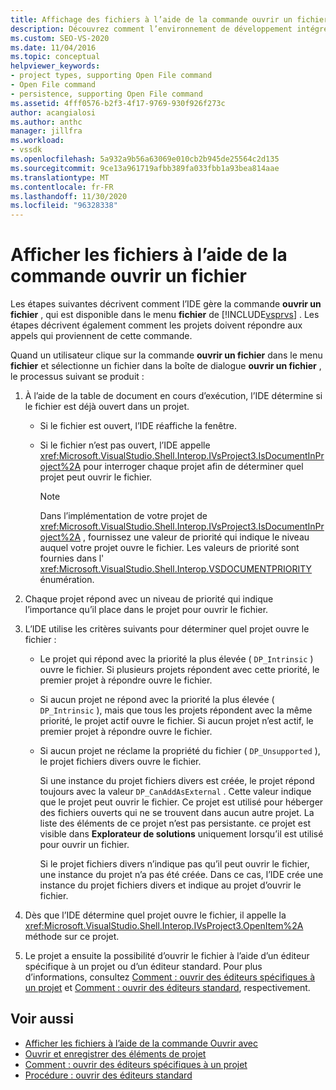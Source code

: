 ```yaml
---
title: Affichage des fichiers à l’aide de la commande ouvrir un fichier | Microsoft Docs
description: Découvrez comment l’environnement de développement intégré (IDE) de Visual Studio gère la commande ouvrir un fichier dans le menu fichier pour afficher les fichiers.
ms.custom: SEO-VS-2020
ms.date: 11/04/2016
ms.topic: conceptual
helpviewer_keywords:
- project types, supporting Open File command
- Open File command
- persistence, supporting Open File command
ms.assetid: 4fff0576-b2f3-4f17-9769-930f926f273c
author: acangialosi
ms.author: anthc
manager: jillfra
ms.workload:
- vssdk
ms.openlocfilehash: 5a932a9b56a63069e010cb2b945de25564c2d135
ms.sourcegitcommit: 9ce13a961719afbb389fa033fbb1a93bea814aae
ms.translationtype: MT
ms.contentlocale: fr-FR
ms.lasthandoff: 11/30/2020
ms.locfileid: "96328338"
---
```

# <a name="display-files-by-using-the-open-file-command"></a>Afficher les fichiers à l’aide de la commande ouvrir un fichier
Les étapes suivantes décrivent comment l’IDE gère la commande **ouvrir un fichier** , qui est disponible dans le menu **fichier** de [!INCLUDE[vsprvs](../../code-quality/includes/vsprvs_md.md)] . Les étapes décrivent également comment les projets doivent répondre aux appels qui proviennent de cette commande.

 Quand un utilisateur clique sur la commande **ouvrir un fichier** dans le menu **fichier** et sélectionne un fichier dans la boîte de dialogue **ouvrir un fichier** , le processus suivant se produit :

1. À l’aide de la table de document en cours d’exécution, l’IDE détermine si le fichier est déjà ouvert dans un projet.

    - Si le fichier est ouvert, l’IDE réaffiche la fenêtre.

    - Si le fichier n’est pas ouvert, l’IDE appelle <xref:Microsoft.VisualStudio.Shell.Interop.IVsProject3.IsDocumentInProject%2A> pour interroger chaque projet afin de déterminer quel projet peut ouvrir le fichier.

        > [!NOTE]
        > Dans l’implémentation de votre projet de <xref:Microsoft.VisualStudio.Shell.Interop.IVsProject3.IsDocumentInProject%2A> , fournissez une valeur de priorité qui indique le niveau auquel votre projet ouvre le fichier. Les valeurs de priorité sont fournies dans l' <xref:Microsoft.VisualStudio.Shell.Interop.VSDOCUMENTPRIORITY> énumération.

2. Chaque projet répond avec un niveau de priorité qui indique l’importance qu’il place dans le projet pour ouvrir le fichier.

3. L’IDE utilise les critères suivants pour déterminer quel projet ouvre le fichier :

    - Le projet qui répond avec la priorité la plus élevée ( `DP_Intrinsic` ) ouvre le fichier. Si plusieurs projets répondent avec cette priorité, le premier projet à répondre ouvre le fichier.

    - Si aucun projet ne répond avec la priorité la plus élevée ( `DP_Intrinsic` ), mais que tous les projets répondent avec la même priorité, le projet actif ouvre le fichier. Si aucun projet n’est actif, le premier projet à répondre ouvre le fichier.

    - Si aucun projet ne réclame la propriété du fichier ( `DP_Unsupported` ), le projet fichiers divers ouvre le fichier.

         Si une instance du projet fichiers divers est créée, le projet répond toujours avec la valeur `DP_CanAddAsExternal` . Cette valeur indique que le projet peut ouvrir le fichier. Ce projet est utilisé pour héberger des fichiers ouverts qui ne se trouvent dans aucun autre projet. La liste des éléments de ce projet n’est pas persistante. ce projet est visible dans **Explorateur de solutions** uniquement lorsqu’il est utilisé pour ouvrir un fichier.

         Si le projet fichiers divers n’indique pas qu’il peut ouvrir le fichier, une instance du projet n’a pas été créée. Dans ce cas, l’IDE crée une instance du projet fichiers divers et indique au projet d’ouvrir le fichier.

4. Dès que l’IDE détermine quel projet ouvre le fichier, il appelle la <xref:Microsoft.VisualStudio.Shell.Interop.IVsProject3.OpenItem%2A> méthode sur ce projet.

5. Le projet a ensuite la possibilité d’ouvrir le fichier à l’aide d’un éditeur spécifique à un projet ou d’un éditeur standard. Pour plus d’informations, consultez [Comment : ouvrir des éditeurs spécifiques à un projet](../../extensibility/how-to-open-project-specific-editors.md) et [Comment : ouvrir des éditeurs standard](../../extensibility/how-to-open-standard-editors.md), respectivement.

## <a name="see-also"></a>Voir aussi
- [Afficher les fichiers à l’aide de la commande Ouvrir avec](../../extensibility/internals/displaying-files-by-using-the-open-with-command.md)
- [Ouvrir et enregistrer des éléments de projet](../../extensibility/internals/opening-and-saving-project-items.md)
- [Comment : ouvrir des éditeurs spécifiques à un projet](../../extensibility/how-to-open-project-specific-editors.md)
- [Procédure : ouvrir des éditeurs standard](../../extensibility/how-to-open-standard-editors.md)
